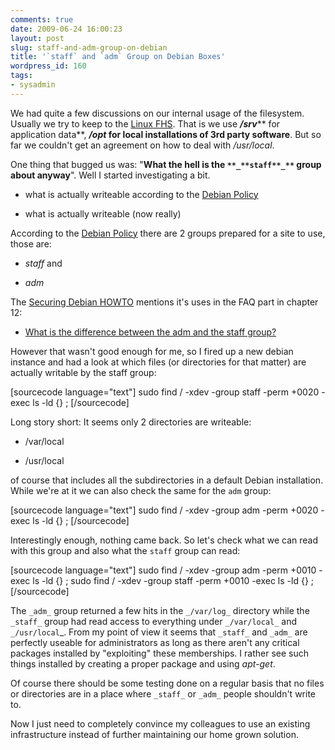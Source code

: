 ```yaml
---
comments: true
date: 2009-06-24 16:00:23
layout: post
slug: staff-and-adm-group-on-debian
title: '`staff` and `adm` Group on Debian Boxes'
wordpress_id: 160
tags:
- sysadmin
---
```


We had quite a few discussions on our internal usage of the filesystem. Usually we try to keep to the [Linux FHS](http://www.pathname.com/fhs/). That is we use _**/srv**_** for application data**, **_/opt_ for local installations of 3rd party software**. But so far we couldn't get an agreement on how to deal with _/usr/local_.

One thing that bugged us was: "**What the hell is the `**_**staff**_**` group about anyway**". Well I started investigating a bit.



	
  * what is actually writeable according to the [Debian Policy](http://www.debian.org/doc/debian-policy/)

	
  * what is actually writeable (now really)


According to the [Debian Policy](http://www.debian.org/doc/debian-policy/) there are 2 groups prepared for a site to use, those are:



	
  * _staff_ and

	
  * _adm_


The [Securing Debian HOWTO](http://www.debian.org/doc/manuals/securing-debian-howto/) mentions it's uses in the FAQ part in chapter 12:



	
  * [What is the difference between the adm and the staff group?](http://www.debian.org/doc/manuals/securing-debian-howto/ch12.en.html#s12.1.12.3)


However that wasn't good enough for me, so I fired up a new debian instance and had a look at which files (or directories for that matter) are actually writable by the staff group:

[sourcecode language="text"]
sudo find / -xdev -group staff -perm +0020 -exec ls -ld {} \;
[/sourcecode]


Long story short: It seems only 2 directories are writeable:



	
  * /var/local

	
  * /usr/local


of course that includes all the subdirectories in a default Debian installation. While we're at it we can also check the same for the `adm` group:

[sourcecode language="text"]
sudo find / -xdev -group adm -perm +0020 -exec ls -ld {} \;
[/sourcecode]

Interestingly enough, nothing came back. So let's check what we can read with this group and also what the `staff` group can read:

[sourcecode language="text"]
sudo find / -xdev -group adm -perm +0010 -exec ls -ld {} \;
sudo find / -xdev -group staff -perm +0010 -exec ls -ld {} \;
[/sourcecode]


The `_adm_` group returned a few hits in the `_/var/log_` directory while the `_staff_` group had read access to everything under `_/var/local_` and `_/usr/local`_. From my point of view it seems that `_staff_` and `_adm_` are perfectly useable for administrators as long as there aren't any critical packages installed by "exploiting" these memberships. I rather see such things installed by creating a proper package and using _apt-get_.



Of course there should be some testing done on a regular basis that no files or directories are in a place where `_staff_` or `_adm_` people shouldn't write to.

Now I just need to completely convince my colleagues to use an existing infrastructure instead of further maintaining our home grown solution.
